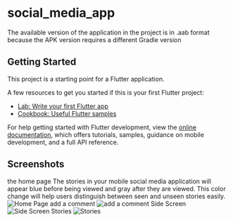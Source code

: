 # social_media_app
The available version of the application in the project is in .aab format because the APK version requires a different Gradle version
## Getting Started

This project is a starting point for a Flutter application.

A few resources to get you started if this is your first Flutter project:

- [Lab: Write your first Flutter app](https://docs.flutter.dev/get-started/codelab)
- [Cookbook: Useful Flutter samples](https://docs.flutter.dev/cookbook)

For help getting started with Flutter development, view the
[online documentation](https://docs.flutter.dev/), which offers tutorials,
samples, guidance on mobile development, and a full API reference.

## Screenshots
the home page 
The stories in your mobile social media application will appear blue before being viewed and gray after they are viewed. This color change will help users distinguish between seen and unseen stories easily.
![Home Page](Screenshot_1729422799.png)
add a comment
![add a comment](Screenshot_1729422854.png)
Side Screen
![Side Screen](Screenshot_1729422818.png)
Stories
![Stories](Screenshot_1729422864.png)
